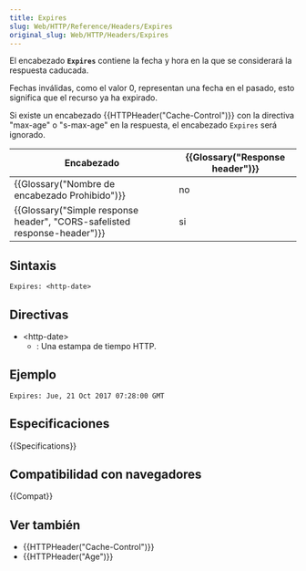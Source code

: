 ```yaml
---
title: Expires
slug: Web/HTTP/Reference/Headers/Expires
original_slug: Web/HTTP/Headers/Expires
---
```


El encabezado **`Expires`** contiene la fecha y hora en la que se considerará la respuesta caducada.

Fechas inválidas, como el valor 0, representan una fecha en el pasado, esto significa que el recurso ya ha expirado.

Si existe un encabezado {{HTTPHeader("Cache-Control")}} con la directiva "max-age" o "s-max-age" en la respuesta, el encabezado `Expires` será ignorado.

| Encabezado                                                                | {{Glossary("Response header")}} |
| ------------------------------------------------------------------------- | ------------------------------- |
| {{Glossary("Nombre de encabezado Prohibido")}}                            | no                              |
| {{Glossary("Simple response header", "CORS-safelisted response-header")}} | si                              |

## Sintaxis

```
Expires: <http-date>
```

## Directivas

- \<http-date>
  - : Una estampa de tiempo HTTP.

## Ejemplo

```
Expires: Jue, 21 Oct 2017 07:28:00 GMT
```

## Especificaciones

{{Specifications}}

## Compatibilidad con navegadores

{{Compat}}

## Ver también

- {{HTTPHeader("Cache-Control")}}
- {{HTTPHeader("Age")}}
